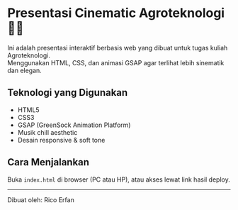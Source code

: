 # Presentasi Cinematic Agroteknologi 🎥🌱

Ini adalah presentasi interaktif berbasis web yang dibuat untuk tugas kuliah Agroteknologi.  
Menggunakan HTML, CSS, dan animasi GSAP agar terlihat lebih sinematik dan elegan.

## Teknologi yang Digunakan
- HTML5
- CSS3
- GSAP (GreenSock Animation Platform)
- Musik chill aesthetic
- Desain responsive & soft tone

## Cara Menjalankan
Buka `index.html` di browser (PC atau HP), atau akses lewat link hasil deploy.

---

Dibuat oleh: Rico Erfan
